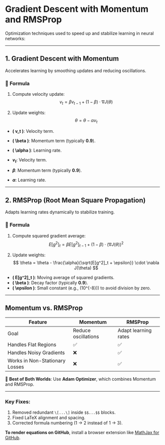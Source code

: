 # Gradient Descent with **Momentum** and **RMSProp**

Optimization techniques used to speed up and stabilize learning in neural networks:

---

## **1. Gradient Descent with Momentum**  
Accelerates learning by smoothing updates and reducing oscillations.

### 🔹 **Formula**  
1. Compute velocity update:
$$
v_t = \beta v_{t-1} + (1 - \beta) \cdot \nabla J(\theta)
$$

2. Update weights:
$$
\theta = \theta - \alpha v_t
$$

- **\( v_t \)**: Velocity term.  
- **\( \beta \)**: Momentum term (typically **0.9**).  
- **\( \alpha \)**: Learning rate.  

- **$v_t$**: Velocity term.
- **$\beta$**: Momentum term (typically **0.9**).
- **$\alpha$**: Learning rate.

---

## **2. RMSProp (Root Mean Square Propagation)**  
Adapts learning rates dynamically to stabilize training.

### 🔹 **Formula**  
1. Compute squared gradient average:
$$
E[g^2]_t = \beta E[g^2]_{t-1} + (1 - \beta) \cdot (\nabla J(\theta))^2
$$

2. Update weights:
$$
\theta = \theta - \frac{\alpha}{\sqrt{E[g^2]_t + \epsilon}} \cdot \nabla J(\theta)
$$

- **\( E[g^2]_t \)**: Moving average of squared gradients.  
- **\( \beta \)**: Decay factor (typically **0.9**).  
- **\( \epsilon \)**: Small constant (e.g., \(10^{-8}\)) to avoid division by zero.  

---

## **Momentum vs. RMSProp**  
| Feature         | Momentum | RMSProp |
|----------------|----------|---------|
| Goal           | Reduce oscillations | Adapt learning rates |
| Handles Flat Regions | ✅ | ✅ |
| Handles Noisy Gradients | ❌ | ✅ |
| Works in Non-Stationary Losses | ❌ | ✅ |

📌 **Best of Both Worlds**: Use **Adam Optimizer**, which combines Momentum and RMSProp.  

---

### Key Fixes:  
1. Removed redundant `\[...\]` inside `$$...$$` blocks.  
2. Fixed LaTeX alignment and spacing.  
3. Corrected formula numbering (1 → 2 instead of 1 → 3).  

**To render equations on GitHub**, install a browser extension like [MathJax for GitHub](https://chrome.google.com/webstore/detail/mathjax-plugin-for-github/ioemnmodlmafdkllaclgeombjnmnbima).  
